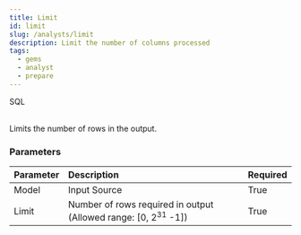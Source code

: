 ```yaml
---
title: Limit
id: limit
slug: /analysts/limit
description: Limit the number of columns processed
tags:
  - gems
  - analyst
  - prepare
---
```


<span class="badge">SQL</span><br/><br/>

Limits the number of rows in the output.

### Parameters

| Parameter | Description                                                               | Required |
| :-------- | :------------------------------------------------------------------------ | :------- |
| Model     | Input Source                                                              | True     |
| Limit     | Number of rows required in output (Allowed range: [0, 2<sup>31</sup> -1]) | True     |
